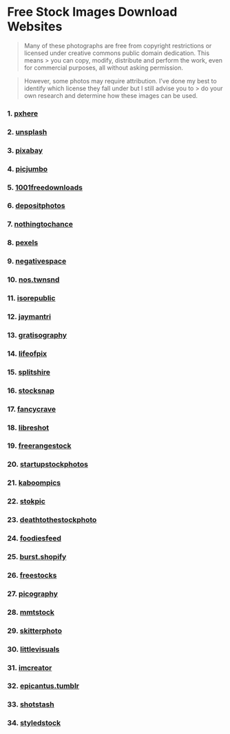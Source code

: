 # Free Stock Images Download Websites

> Many of these photographs are free from copyright restrictions or licensed under creative commons public domain dedication. This means > you can copy, modify, distribute and perform the work, even for commercial purposes, all without asking permission.

> However, some photos may require attribution. I’ve done my best to identify which license they fall under but I still advise you to > do your own research and determine how these images can be used.

### 1. [pxhere](https://pxhere.com/en/)

### 2. [unsplash](https://unsplash.com/)

### 3. [pixabay](https://pixabay.com/)

### 4. [picjumbo](https://picjumbo.com/)

### 5. [1001freedownloads](https://www.1001freedownloads.com/free-photos/)

### 6. [depositphotos](https://depositphotos.com/)

### 7. [nothingtochance](http://nothingtochance.co/)

### 8. [pexels](https://www.pexels.com/)

### 9. [negativespace](https://negativespace.co/)

### 10. [nos.twnsnd](https://nos.twnsnd.co/)

### 11. [isorepublic](https://isorepublic.com/)

### 12. [jaymantri](http://jaymantri.com/)

### 13. [gratisography](https://gratisography.com/)

### 14. [lifeofpix](https://www.lifeofpix.com/)

### 15. [splitshire](https://www.splitshire.com/)

### 16. [stocksnap](https://stocksnap.io/)

### 17. [fancycrave](http://fancycrave.com/)

### 18. [libreshot](https://libreshot.com/)

### 19. [freerangestock](https://freerangestock.com/)

### 20. [startupstockphotos](http://startupstockphotos.com/)

### 21. [kaboompics](https://kaboompics.com/)

### 22. [stokpic](http://stokpic.com/)

### 23. [deathtothestockphoto](https://deathtothestockphoto.com/)

### 24. [foodiesfeed](https://www.foodiesfeed.com/)

### 25. [burst.shopify](https://burst.shopify.com/)

### 26. [freestocks](https://freestocks.org/)

### 27. [picography](https://picography.co/)

### 28. [mmtstock](https://mmtstock.com/)

### 29. [skitterphoto](https://skitterphoto.com/)

### 30. [littlevisuals](http://littlevisuals.co/)

### 31. [imcreator](http://imcreator.com/free)

### 32. [epicantus.tumblr](http://epicantus.tumblr.com/)

### 33. [shotstash](https://shotstash.com/)

### 34. [styledstock](https://styledstock.co/)
